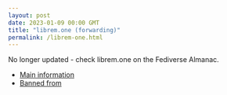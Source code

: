 ```yaml
---
layout: post
date: 2023-01-09 00:00 GMT
title: "librem.one (forwarding)"
permalink: /librem-one.html
---
```


No longer updated - check librem.one on the Fediverse Almanac.

* [Main information](https://www.fediversealmanac.com/api/v1/instances/librem.one)
* [Banned from](https://www.fediversealmanac.com/api/v1/instances/librem.one/banned_from)

